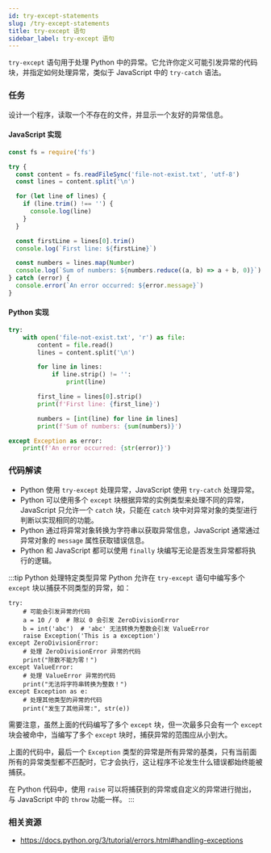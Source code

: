 ```yaml
---
id: try-except-statements
slug: /try-except-statements
title: try-except 语句
sidebar_label: try-except 语句
---
```


`try-except` 语句用于处理 Python 中的异常。它允许你定义可能引发异常的代码块，并指定如何处理异常，类似于 JavaScript 中的 `try-catch` 语法。

### 任务

设计一个程序，读取一个不存在的文件，并显示一个友好的异常信息。

#### JavaScript 实现

```javascript
const fs = require('fs')

try {
  const content = fs.readFileSync('file-not-exist.txt', 'utf-8')
  const lines = content.split('\n')

  for (let line of lines) {
    if (line.trim() !== '') {
      console.log(line)
    }
  }

  const firstLine = lines[0].trim()
  console.log(`First line: ${firstLine}`)

  const numbers = lines.map(Number)
  console.log(`Sum of numbers: ${numbers.reduce((a, b) => a + b, 0)}`)
} catch (error) {
  console.error(`An error occurred: ${error.message}`)
}
```

#### Python 实现

```python
try:
    with open('file-not-exist.txt', 'r') as file:
        content = file.read()
        lines = content.split('\n')

        for line in lines:
            if line.strip() != '':
                print(line)

        first_line = lines[0].strip()
        print(f'First line: {first_line}')

        numbers = [int(line) for line in lines]
        print(f'Sum of numbers: {sum(numbers)}')

except Exception as error:
    print(f'An error occurred: {str(error)}')
```

### 代码解读

- Python 使用 `try-except` 处理异常，JavaScript 使用 `try-catch` 处理异常。
- Python 可以使用多个 `except` 块根据异常的实例类型来处理不同的异常，JavaScript 只允许一个 `catch` 块，只能在 `catch` 块中对异常对象的类型进行判断以实现相同的功能。
- Python 通过将异常对象转换为字符串以获取异常信息，JavaScript 通常通过异常对象的 `message` 属性获取错误信息。
- Python 和 JavaScript 都可以使用 `finally` 块编写无论是否发生异常都将执行的逻辑。

:::tip Python 处理特定类型异常
Python 允许在 `try-except` 语句中编写多个 `except` 块以捕获不同类型的异常，如：

```
try:
    # 可能会引发异常的代码
    a = 10 / 0  # 除以 0 会引发 ZeroDivisionError
    b = int('abc')  # 'abc' 无法转换为整数会引发 ValueError
    raise Exception('This is a exception')
except ZeroDivisionError:
    # 处理 ZeroDivisionError 异常的代码
    print("除数不能为零！")
except ValueError:
    # 处理 ValueError 异常的代码
    print("无法将字符串转换为整数！")
except Exception as e:
    # 处理其他类型的异常的代码
    print("发生了其他异常:", str(e))
```

需要注意，虽然上面的代码编写了多个 `except` 块，但一次最多只会有一个 `except` 块会被命中，当编写了多个 `except` 块时，捕获异常的范围应从小到大。

上面的代码中，最后一个 `Exception` 类型的异常是所有异常的基类，只有当前面所有的异常类型都不匹配时，它才会执行，这让程序不论发生什么错误都始终能被捕获。

在 Python 代码中，使用 `raise` 可以将捕获到的异常或自定义的异常进行抛出，与 JavaScript 中的 `throw` 功能一样。
:::

### 相关资源

- https://docs.python.org/3/tutorial/errors.html#handling-exceptions
